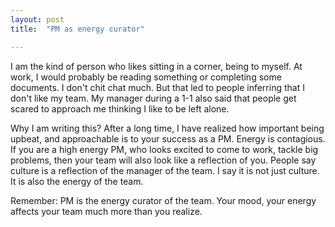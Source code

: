 ```yaml
---
layout: post
title:  "PM as energy curator"

---
```

I am the kind of person who likes sitting in a corner, being to myself. At work, I would probably be reading something or completing some documents. I don't chit chat much. But that led to people inferring that I don't like my team. My manager during a 1-1 also said that people get scared to approach me thinking I like to be left alone.

Why I am writing this? After a long time, I have realized how important being upbeat, and approachable is to your success as a PM. Energy is contagious. If you are a high energy PM, who looks excited to come to work, tackle big problems, then your team will also look like a reflection of you. People say culture is a reflection of the manager of the team. I say it is not just culture. It is also the energy of the team.

Remember: PM is the energy curator of the team. Your mood, your energy affects your team much more than you realize.
